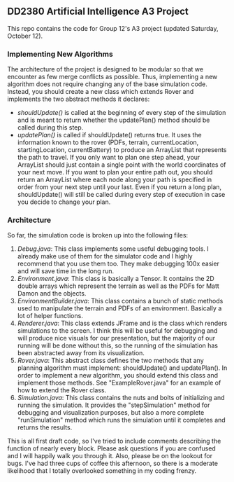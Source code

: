 ## DD2380 Artificial Intelligence A3 Project

This repo contains the code for Group 12's A3 project (updated Saturday, October 12).

### Implementing New Algorithms

The architecture of the project is designed to be modular so that we encounter as few merge conflicts as possible. Thus, implementing a new algorithm does not require changing any of the base simulation code. Instead, you should create a new class which extends Rover and implements the two abstract methods it declares:

 - *shouldUpdate()* is called at the beginning of every step of the simulation and is meant to return whether the updatePlan() method should be called during this step.
 - *updatePlan()* is called if shouldUpdate() returns true. It uses the information known to the rover (PDFs, terrain, currentLocation, startingLocation, currentBattery) to produce an ArrayList<Point> that represents the path to travel. If you only want to plan one step ahead, your ArrayList<Point> should just contain a single point with the world coordinates of your next move. If you want to plan your entire path out, you should return an ArrayList<Point> where each node along your path is specified in order from your next step until your last. Even if you return a long plan, shouldUpdate() will still be called during every step of execution in case you decide to change your plan.

### Architecture

So far, the simulation code is broken up into the following files:

 1. *Debug.java*: This class implements some useful debugging tools. I already make use of them for the simulator code and I highly recommend that you use them too. They make debugging 100x easier and will save time in the long run.
 2. *Environment.java*: This class is basically a Tensor. It contains the 2D double arrays which represent the terrain as well as the PDFs for Matt Damon and the objects.
 3. *EnvironmentBuilder.java*: This class contains a bunch of static methods used to manipulate the terrain and PDFs of an environment. Basically a lot of helper functions.
 4. *Renderer.java*: This class extends JFrame and is the class which renders simulations to the screen. I think this will be useful for debugging and will produce nice visuals for our presentation, but the majority of our running will be done without this, so the running of the simulation has been abstracted away from its visualization.
 5. *Rover.java*: This abstract class defines the two methods that any planning algorithm must implement: shouldUpdate() and updatePlan(). In order to implement a new algorithm, you should extend this class and implement those methods. See "ExampleRover.java" for an example of how to extend the Rover class.
 6. *Simulation.java*: This class contains the nuts and bolts of initializing and running the simulation. It provides the "stepSimulation" method for debugging and visualization purposes, but also a more complete "runSimulation" method which runs the simulation until it completes and returns the results.

This is all first draft code, so I've tried to include comments describing the function of nearly every block. Please ask questions if you are confused and I will happily walk you through it. Also, please be on the lookout for bugs. I've had three cups of coffee this afternoon, so there is a moderate likelihood that I totally overlooked something in my coding frenzy.


